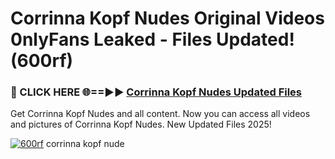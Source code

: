 # Corrinna Kopf Nudes Original Videos 0nlyFans Leaked - Files Updated! (600rf)

<h3>🔴 CLICK HERE 🌐==►► <a href="https://tinyurl.com/yc6ubb5a" rel="nofollow">Corrinna Kopf Nudes Updated Files</a></h3>

Get Corrinna Kopf Nudes and all content. Now you can access all videos and pictures of Corrinna Kopf Nudes. New Updated Files 2025!

[![600rf](https://i.imgur.com/7eu0CRL.gif)](https://tinyurl.com/yc6ubb5a)
corrinna kopf nude